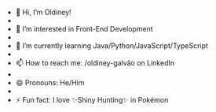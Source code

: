 - 👋 Hi, I’m Oldiney!
- 
- 👀 I’m interested in Front-End Development
- 
- 🌱 I’m currently learning Java/Python/JavaScript/TypeScript
- 
- 📫 How to reach me: /oldiney-galvão on LinkedIn
- 
- 😄 Pronouns: He/Him
- 
- ⚡ Fun fact: I love ✨Shiny Hunting✨ in Pokémon 

